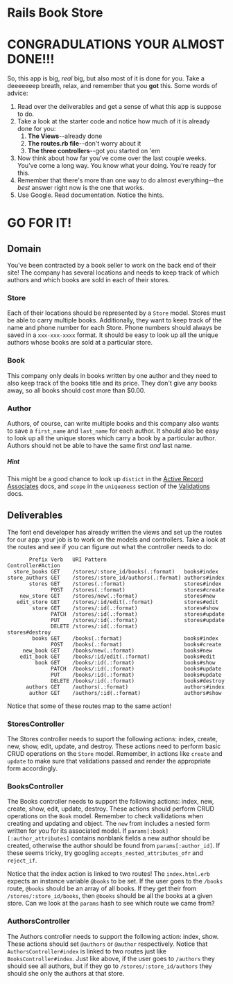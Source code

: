 # Rails Book Store

# CONGRADULATIONS YOUR ALMOST DONE!!!

So, this app is big, *real* big, but also most of it is done for you. Take a deeeeeeep breath, relax, and remember that you **got** this. Some words of advice:

1. Read over the deliverables and get a sense of what this app is suppose to do.
2. Take a look at the starter code and notice how much of it is already done for you:
    1. **The Views**--already done
	2. **The routes.rb file**--don't worry about it
	3. **The three controllers**--got you started on 'em
3. Now think about how far you've come over the last couple weeks. You've come a long way. You know what your doing. You're ready for this.
4. Remember that there's more than one way to do almost everything--the *best* answer right now is the one that works.
5. Use Google. Read documentation. Notice the hints.

# GO FOR IT!

## Domain

You've been contracted by a book seller to work on the back end of their site! The company has several locations and needs to keep track of which authors and which books are sold in each of their stores.

### Store

Each of their locations should be represented by a `Store` model. Stores must be able to carry multiple books. Additionally, they want to keep track of the name and phone number for each Store. Phone numbers should always be saved in a `xxx-xxx-xxxx` format. It should be easy to look up all the unique authors whose books are sold at a particular store.

### Book

This company only deals in books written by one author and they need to also keep track of the books title and its price. They don't give any books away, so all books should cost more than $0.00.

### Author

Authors, of course, can write multiple books and this company also wants to save a `first_name` and `last_name` for each author. It should also be easy to look up all the unique stores which carry a book by a particular author. Authors should not be able to have the same first *and* last name.

##### Hint

This might be a good chance to look up `distict` in the [Active Record Associates](https://guides.rubyonrails.org/association_basics.html) docs, and `scope` in the `uniqueness` section of the [Validations](https://guides.rubyonrails.org/active_record_validations.html) docs.

## Deliverables

The font end developer has already written the views and set up the routes for our app: your job is to work on the models and controllers. Take a look at the routes and see if you can figure out what the controller needs to do:

```
       Prefix Verb   URI Pattern                         Controller#Action
  store_books GET    /stores/:store_id/books(.:format)   books#index
store_authors GET    /stores/:store_id/authors(.:format) authors#index
       stores GET    /stores(.:format)                   stores#index
              POST   /stores(.:format)                   stores#create
    new_store GET    /stores/new(.:format)               stores#new
   edit_store GET    /stores/:id/edit(.:format)          stores#edit
        store GET    /stores/:id(.:format)               stores#show
              PATCH  /stores/:id(.:format)               stores#update
              PUT    /stores/:id(.:format)               stores#update
              DELETE /stores/:id(.:format)               stores#destroy
        books GET    /books(.:format)                    books#index
              POST   /books(.:format)                    books#create
     new_book GET    /books/new(.:format)                books#new
    edit_book GET    /books/:id/edit(.:format)           books#edit
         book GET    /books/:id(.:format)                books#show
              PATCH  /books/:id(.:format)                books#update
              PUT    /books/:id(.:format)                books#update
              DELETE /books/:id(.:format)                books#destroy
      authors GET    /authors(.:format)                  authors#index
       author GET    /authors/:id(.:format)              authors#show
```

Notice that some of these routes map to the same action!

### StoresController

The Stores controller needs to suport the following actions: index, create, new, show, edit, update, and destroy. These actions need to perform basic CRUD operations on the `Store` model. Remember, in actions like `create` and `update` to make sure that validations passed and render the appropriate form accordingly.

### BooksController

The Books controller needs to support the following actions: index, new, create, show, edit, update, destroy. These actions should perform CRUD operations on the `Book` model. Remember to check vallidations when creating and updating and object. The `new` from includes a nested form written for you for its associated model. If `params[:book][:author_attributes]` contains nonblank fields a new author should be created, otherwise the author should be found from `params[:author_id]`. If these seems tricky, try googling `accepts_nested_attributes_ofr` and `reject_if`.

Notice that the index action is linked to two routes! The `index.html.erb` expects an instance variable `@books` to be set. If the user goes to the `/books` route, `@books` should be an array of all books. If they get their from `/stores/:store_id/books`, then `@books` should be all the books at a given store. Can we look at the `params` hash to see which route we came from?

### AuthorsController

The Authors controller needs to support the following action: index, show. These actions should set `@authors` or `@author` respectively. Notice that `AuthorsController#index` is linked to two routes just like `BooksController#index`. Just like above, if the user goes to `/authors` they should see all authors, but if they go to `/stores/:store_id/authors` they should she only the authors at that store.
